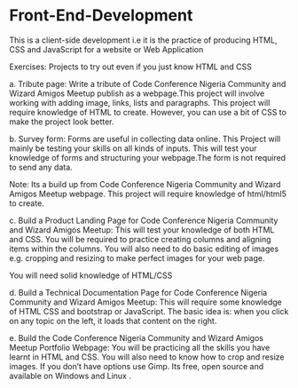 # Front-End-Development
This is a client-side development i.e it is the practice of producing HTML, CSS and JavaScript for a website or Web Application

Exercises: Projects to try out even if you just know HTML and CSS

a. Tribute page: Write a tribute of Code Conference Nigeria Community and Wizard Amigos Meetup publish as a webpage.This project will involve working with adding image, links, lists and paragraphs. This project will require knowledge of HTML to create. However, you can use a bit of CSS to make the project look better.

b. Survey form: Forms are useful in collecting data online. This Project will mainly be testing your skills on all kinds of inputs. This will test your knowledge of forms and structuring your webpage.The form is not required to send any data.

Note: Its a build up from Code Conference Nigeria Community and Wizard Amigos Meetup webpage. This project will require knowledge of html/html5 to create.

c. Build a Product Landing Page for Code Conference Nigeria Community and Wizard Amigos Meetup: This will test your knowledge of both HTML and CSS. You will be required to practice creating columns and aligning items within the columns. You will also need to do basic editing of images e.g. cropping and resizing to make perfect images for your web page.
 
 You will need solid knowledge of HTML/CSS
 
d. Build a Technical Documentation Page for Code Conference Nigeria Community and Wizard Amigos Meetup: This will require some knowledge of HTML CSS and bootstrap or JavaScript. The basic idea is: when you click on any topic on the left, it loads that content on the right.

e. Build the Code Conference Nigeria Community and Wizard Amigos Meetup Portfolio Webpage:
   You will be practicing all the skills you have learnt in HTML and CSS. You will also need to know how to crop and resize images. If you    don’t have options use Gimp. Its free, open source and available on Windows and Linux .
